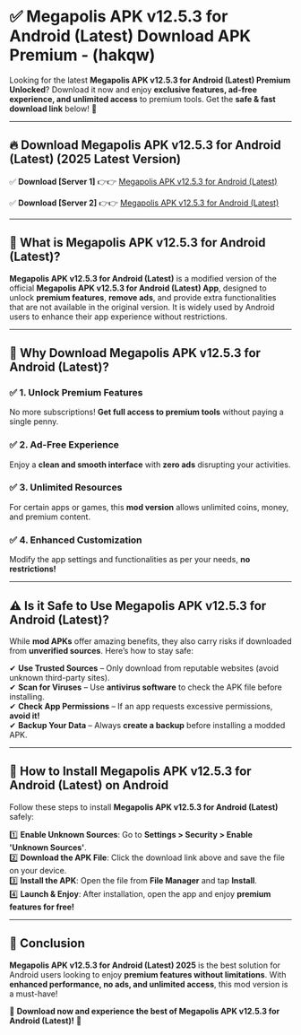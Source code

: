 
# ✅ Megapolis APK v12.5.3 for Android (Latest) Download APK Premium -  (hakqw) 

Looking for the latest **Megapolis APK v12.5.3 for Android (Latest) Premium Unlocked**? Download it now and enjoy **exclusive features, ad-free experience, and unlimited access** to premium tools. Get the **safe & fast download link** below! 🚀

---

## 🔥 Download Megapolis APK v12.5.3 for Android (Latest) (2025 Latest Version)

✅ **Download [Server 1]** 👉👉 [Megapolis APK v12.5.3 for Android (Latest) ](https://apkcomod.com?title=Megapolis_APK_v12.5.3_for_Android_(Latest))  

✅ **Download [Server 2]** 👉👉 [Megapolis APK v12.5.3 for Android (Latest) ](https://apkcomod.com?title=Megapolis_APK_v12.5.3_for_Android_(Latest))  


---

## 📌 What is Megapolis APK v12.5.3 for Android (Latest)?

**Megapolis APK v12.5.3 for Android (Latest)** is a modified version of the official **Megapolis APK v12.5.3 for Android (Latest) App**, designed to unlock **premium features**, **remove ads**, and provide extra functionalities that are not available in the original version. It is widely used by Android users to enhance their app experience without restrictions.

---

## 🌟 Why Download Megapolis APK v12.5.3 for Android (Latest)?

### ✅ 1. Unlock Premium Features
No more subscriptions! **Get full access to premium tools** without paying a single penny.

### ✅ 2. Ad-Free Experience
Enjoy a **clean and smooth interface** with **zero ads** disrupting your activities.

### ✅ 3. Unlimited Resources
For certain apps or games, this **mod version** allows unlimited coins, money, and premium content.

### ✅ 4. Enhanced Customization
Modify the app settings and functionalities as per your needs, **no restrictions!**

---

## ⚠️ Is it Safe to Use Megapolis APK v12.5.3 for Android (Latest)?

While **mod APKs** offer amazing benefits, they also carry risks if downloaded from **unverified sources**. Here’s how to stay safe:

✔ **Use Trusted Sources** – Only download from reputable websites (avoid unknown third-party sites).  
✔ **Scan for Viruses** – Use **antivirus software** to check the APK file before installing.  
✔ **Check App Permissions** – If an app requests excessive permissions, **avoid it!**  
✔ **Backup Your Data** – Always **create a backup** before installing a modded APK.

---

## 📲 How to Install Megapolis APK v12.5.3 for Android (Latest) on Android

Follow these steps to install **Megapolis APK v12.5.3 for Android (Latest)** safely:

1️⃣ **Enable Unknown Sources**: Go to **Settings > Security > Enable 'Unknown Sources'**.  
2️⃣ **Download the APK File**: Click the download link above and save the file on your device.  
3️⃣ **Install the APK**: Open the file from **File Manager** and tap **Install**.  
4️⃣ **Launch & Enjoy**: After installation, open the app and enjoy **premium features for free!**

---

## 🚀 Conclusion

**Megapolis APK v12.5.3 for Android (Latest) 2025** is the best solution for Android users looking to enjoy **premium features without limitations**. With **enhanced performance, no ads, and unlimited access**, this mod version is a must-have!

🔻 **Download now and experience the best of Megapolis APK v12.5.3 for Android (Latest)!** 🔻

